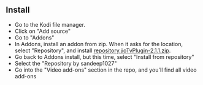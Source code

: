 ## Install

<p align="left">
  <ul>
    <li>Go to the Kodi file manager.</li>
    <li>Click on "Add source"</li>
    <li>Go to "Addons"</li>
    <li>In Addons, install an addon from zip.  When it asks for the location, select "Repository", and install <a href="repository.jioTvPlugin-2.1.1.zip">repository.jioTvPlugin-2.1.1.zip</a>.</li>
    <li>Go back to Addons install, but this time, select "Install from repository"</li>
    <li>Select the "Repository by sandeep1027"</li>
    <li>Go into the "Video add-ons" section in the repo, and you'll find all video add-ons</li>
  </ul>
</p>
